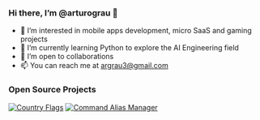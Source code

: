 ### Hi there, I’m @arturograu 👋
- 👀 I’m interested in mobile apps development, micro SaaS and gaming projects
- 🌱 I’m currently learning Python to explore the AI Engineering field
- 💞️ I’m open to collaborations
- 📫 You can reach me at argrau3@gmail.com

### Open Source Projects
[![Country Flags](https://github-readme-stats.vercel.app/api/pin/?username=arturograu&repo=country_flags)](https://github.com/arturograu/country_flags)
[![Command Alias Manager](https://github-readme-stats.vercel.app/api/pin/?username=arturograu&repo=git_alias_manager)](https://github.com/arturograu/git_alias_manager)

